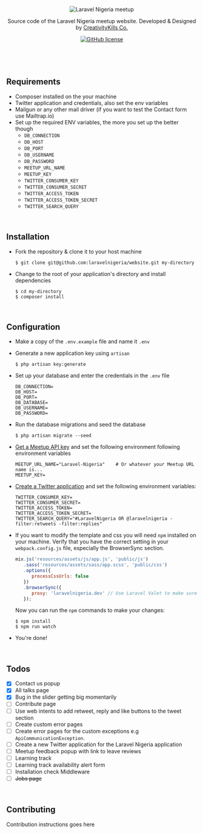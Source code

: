 <p align="center">
    <img src="https://user-images.githubusercontent.com/807318/27274054-b06652c6-54c9-11e7-83ab-f4a3fa6109b7.jpeg" alt="Laravel Nigeria meetup">
</p>
<p align="center">Source code of the Laravel Nigeria meetup website. Developed &amp; Designed by <a href="https://creativitykills.co" target="_blank">CreativityKills Co.</a></p>
<p align="center"><a href="license.txt"><img alt="GitHub license" src="https://img.shields.io/github/license/laravelnigeria/website.svg"></a></p>


<p>&nbsp;</p>
<p>&nbsp;</p>

## Requirements
* Composer installed on the your machine
* Twitter application and credentials, also set the env variables
* Mailgun or any other mail driver (if you want to test the Contact form use Mailtrap.io)
* Set up the required ENV variables, the more you set up the better though
  - `DB_CONNECTION`
  - `DB_HOST`
  - `DB_PORT`
  - `DB_USERNAME`
  - `DB_PASSWORD`
  - `MEETUP_URL_NAME`
  - `MEETUP_KEY`
  - `TWITTER_CONSUMER_KEY`
  - `TWITTER_CONSUMER_SECRET`
  - `TWITTER_ACCESS_TOKEN`
  - `TWITTER_ACCESS_TOKEN_SECRET`
  - `TWITTER_SEARCH_QUERY`

<p>&nbsp;</p>

## Installation
* Fork the repository & clone it to your host machine
    
    ```shell
    $ git clone git@github.com:laravelnigeria/website.git my-directory
    ```

* Change to the root of your application's directory and install dependencies
    
    ```shell
    $ cd my-directory
    $ composer install
    ```

<p>&nbsp;</p>

## Configuration
* Make a copy of the `.env.example` file  and name it `.env`
* Generate a new application key using `artisan`

    ```shell
    $ php artisan key:generate
    ```
        
* Set up your database and enter the credentials in the `.env` file

    ```
    DB_CONNECTION=
    DB_HOST=
    DB_PORT=
    DB_DATABASE=
    DB_USERNAME=
    DB_PASSWORD=
    ```

* Run the database migrations and seed the database

    ```shell
    $ php artisan migrate --seed
    ````
        
* [Get a Meetup API key](https://secure.meetup.com/meetup_api/key/) and set the following environment following environment variables

    ```
    MEETUP_URL_NAME="Laravel-Nigeria"    # Or whatever your Meetup URL name is...
    MEETUP_KEY=
    ```

* [Create a Twitter application](https://apps.twitter.com/) and set the following environment variables:

    ```
    TWITTER_CONSUMER_KEY=
    TWITTER_CONSUMER_SECRET=
    TWITTER_ACCESS_TOKEN=
    TWITTER_ACCESS_TOKEN_SECRET=
    TWITTER_SEARCH_QUERY="#LaravelNigeria OR @laravelnigeria -filter:retweets -filter:replies"
    ```

* If you want to modify the template and css you will need `npm` installed on your machine. Verify that you have the correct setting in your `webpack.config.js` file, especially the BrowserSync section.

    ```javascript
    mix.js('resources/assets/js/app.js', 'public/js')
       .sass('resources/assets/sass/app.scss', 'public/css')
       .options({
          processCssUrls: false
       })
       .browserSync({
          proxy: 'laravelnigeria.dev' // Use Laravel Valet to make sure this matches or use whatever you have the hostname set as.
       });
    ```
    
    Now you can run the `npm` commands to make your changes:
    
    ```shell
    $ npm install
    $ npm run watch
    ```
        
* You're done!
            
<p>&nbsp;</p>

## Todos
- [x] Contact us popup
- [x] All talks page
- [x] Bug in the slider getting big momentarily
- [ ] Contribute page
- [ ] Use web intents to add retweet, reply and like buttons to the tweet section
- [ ] Create custom error pages
- [ ] Create error pages for the custom exceptions e.g `ApiCommunicationException`.
- [ ] Create a new Twitter application for the Laravel Nigeria application
- [ ] Meetup feedback popup with link to leave reviews
- [ ] Learning track
- [ ] Learning track availability alert form
- [ ] Installation check Middleware
- [ ] ~~Jobs page~~

<p>&nbsp;</p>

## Contributing
Contribution instructions goes here